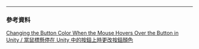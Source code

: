 



--------------------------------------------------------------------------------------------------------
### 參考資料

[Changing the Button Color When the Mouse Hovers Over the Button in Unity / 當鼠標懸停在 Unity 中的按鈕上時更改按鈕顏色](https://www.youtube.com/watch?v=S5Lp8vCb6hU)
